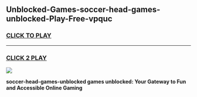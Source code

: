 
## Unblocked-Games-soccer-head-games-unblocked-Play-Free-vpquc
<h3>
<a href="https://premium76.site?title=soccer-head-games-unblocked&ref=20A">CLICK TO PLAY</a></h3>
<hr>

<h3>
<a href="https://premium76.site?title=soccer-head-games-unblocked&ref=20A">CLICK 2 PLAY</a>
  
</h3>

<a href="https://premium76.site?title=soccer-head-games-unblocked&ref=20A"><img src="https://clearcache.store/games.png"></a>


**soccer-head-games-unblocked games unblocked: Your Gateway to Fun and Accessible Online Gaming**
